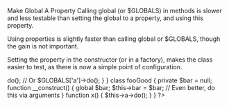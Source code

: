 Make Global A Property
Calling global (or $GLOBALS) in methods is slower and less testable than setting the global to a property, and using this property.

Using properties is slightly faster than calling global or $GLOBALS, though the gain is not important. 

Setting the property in the constructor (or in a factory), makes the class easier to test, as there is now a simple point of configuration.

<?php 

// Wrong way
class fooBad {
    function x() {
        global $a;
        $a->do();
        // Or $GLOBALS['a']->do();
    }
}

class fooGood {
    private $bar = null;
    
    function __construct() {
        global $bar; 
        $this->bar = $bar;
        // Even better, do this via arguments
    }
    
    function x() {
        $this->a->do();
    }
}

?>

